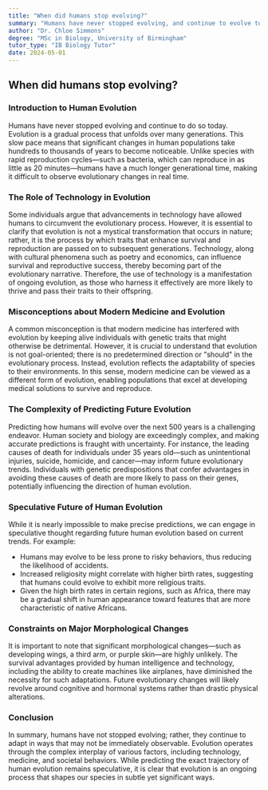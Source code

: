 ```yaml
---
title: "When did humans stop evolving?"
summary: "Humans have never stopped evolving, and continue to evolve today. Evolution is a slow process, but it's happening constantly. Modern medicine and technology are part of this evolution, not a bypass. While predicting future human evolution is difficult, traits that enhance survival and reproduction will likely become more pronounced."
author: "Dr. Chloe Simmons"
degree: "MSc in Biology, University of Birmingham"
tutor_type: "IB Biology Tutor"
date: 2024-05-01
---
```


## When did humans stop evolving?

### Introduction to Human Evolution

Humans have never stopped evolving and continue to do so today. Evolution is a gradual process that unfolds over many generations. This slow pace means that significant changes in human populations take hundreds to thousands of years to become noticeable. Unlike species with rapid reproduction cycles—such as bacteria, which can reproduce in as little as $20$ minutes—humans have a much longer generational time, making it difficult to observe evolutionary changes in real time.

### The Role of Technology in Evolution

Some individuals argue that advancements in technology have allowed humans to circumvent the evolutionary process. However, it is essential to clarify that evolution is not a mystical transformation that occurs in nature; rather, it is the process by which traits that enhance survival and reproduction are passed on to subsequent generations. Technology, along with cultural phenomena such as poetry and economics, can influence survival and reproductive success, thereby becoming part of the evolutionary narrative. Therefore, the use of technology is a manifestation of ongoing evolution, as those who harness it effectively are more likely to thrive and pass their traits to their offspring.

### Misconceptions about Modern Medicine and Evolution

A common misconception is that modern medicine has interfered with evolution by keeping alive individuals with genetic traits that might otherwise be detrimental. However, it is crucial to understand that evolution is not goal-oriented; there is no predetermined direction or "should" in the evolutionary process. Instead, evolution reflects the adaptability of species to their environments. In this sense, modern medicine can be viewed as a different form of evolution, enabling populations that excel at developing medical solutions to survive and reproduce.

### The Complexity of Predicting Future Evolution

Predicting how humans will evolve over the next $500$ years is a challenging endeavor. Human society and biology are exceedingly complex, and making accurate predictions is fraught with uncertainty. For instance, the leading causes of death for individuals under $35$ years old—such as unintentional injuries, suicide, homicide, and cancer—may inform future evolutionary trends. Individuals with genetic predispositions that confer advantages in avoiding these causes of death are more likely to pass on their genes, potentially influencing the direction of human evolution.

### Speculative Future of Human Evolution

While it is nearly impossible to make precise predictions, we can engage in speculative thought regarding future human evolution based on current trends. For example:

- Humans may evolve to be less prone to risky behaviors, thus reducing the likelihood of accidents.
- Increased religiosity might correlate with higher birth rates, suggesting that humans could evolve to exhibit more religious traits.
- Given the high birth rates in certain regions, such as Africa, there may be a gradual shift in human appearance toward features that are more characteristic of native Africans.

### Constraints on Major Morphological Changes

It is important to note that significant morphological changes—such as developing wings, a third arm, or purple skin—are highly unlikely. The survival advantages provided by human intelligence and technology, including the ability to create machines like airplanes, have diminished the necessity for such adaptations. Future evolutionary changes will likely revolve around cognitive and hormonal systems rather than drastic physical alterations.

### Conclusion

In summary, humans have not stopped evolving; rather, they continue to adapt in ways that may not be immediately observable. Evolution operates through the complex interplay of various factors, including technology, medicine, and societal behaviors. While predicting the exact trajectory of human evolution remains speculative, it is clear that evolution is an ongoing process that shapes our species in subtle yet significant ways.
    